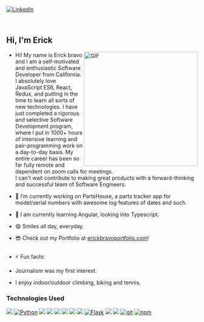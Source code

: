 <p>
<a href="https://www.linkedin.com/in/erick-bravo-448234203/"><img src="https://img.shields.io/badge/linkedin-%230077B5.svg?&style=for-the-badge&logo=linkedin&logoColor=white" alt="LinkedIn" /></a>&nbsp;
</p>

<br/>

## Hi, I'm Erick

<img align="right" alt="GIF" src="https://i.pinimg.com/originals/9c/fb/09/9cfb09f0c029e1f8c938208a7e278d76.gif" height="300" />

- Hi! My name is Erick bravo and I am a self-motivated and enthusiastic Software Developer from California. 
I absolutely love JavaScript ES6, React, Redux, and putting in the time to learn all sorts of new technologies. 
I have just completed a rigorous and selective Software Development program, where I put in 1000+ hours of intensive learning
and pair-programming work on a day-to-day basis. My entire career has been so far fully remote and dependent 
on zoom calls for meetings.  
I can't wait contribute to making great products 
with a forward-thinking and successful team of Software Engineers.


- 🔭 I’m currently working on PartsHouse, a parts tracker app for model/serial numbers with awesome log features of dates and such.
- 🌱 I am currently learning Angular, looking into Typescript.
- 😄 Smiles all day, everyday.
- 😎 Check out my Portfolio at [erickbravoportfolio.com](https://erickbravoportfolio.com/)!
<br/><br/>
- ⚡ Fun facts: 
- Journalism was my first interest.
- I enjoy indoor/outdoor climbing, biking and tennis.


### Technologies Used


<a href="https://developer.mozilla.org/en-US/docs/Web/JavaScript"><img src="https://img.shields.io/badge/-JavaScript-F7DF1E?logo=JavaScript&logoColor=333333" /></a>
<a href="https://www.python.org/"><img alt="Python" src="https://img.shields.io/badge/-Python-3776AB?style=flat-square&logo=Python&logoColor=white&" /></a>
<a href="https://www.heroku.com/"><img src="https://img.shields.io/badge/-Heroku-430098?logo=Heroku" /></a>
<a href="https://www.npmjs.com/package/express"><img src="https://img.shields.io/badge/-Express.js-000000?logo=Express" /></a>
<a href="https://www.postgresql.org/"><img src="https://img.shields.io/badge/-PostgreSQL-336791?logo=PostgreSQL" /></a>
<a href="https://reactjs.org/"><img src="https://img.shields.io/badge/-React-61DAFB?logo=React&logoColor=333333" /></a>
<a href="https://redux.js.org/"><img src="https://img.shields.io/badge/-Redux-764ABC?logo=Redux" /></a>
<a href="https://sequelize.org/"><img src="https://img.shields.io/badge/-Sequelize-039BE5" /></a>
<a href="https://flask.palletsprojects.com/en/1.1.x/"><img alt="Flask" src="https://img.shields.io/badge/-Flask-000000?style=flat-square&logo=Flask&logoColor=white" /></a>
<a href="https://developer.mozilla.org/en-US/docs/Web/CSS"><img src="https://img.shields.io/badge/-CSS3-1572B6?logo=CSS3" /></a>
<a href="https://developer.mozilla.org/en-US/docs/Web/HTML"><img src="https://img.shields.io/badge/-HTML5-E34F26?logo=HTML5&logoColor=ffffff" /></a>
<a href="#"><img alt="git" src="https://img.shields.io/badge/-Git-F05032?style=flat-square&logo=git&logoColor=white" /></a>
<a href="https://www.npmjs.com/"><img alt="npm" src="https://img.shields.io/badge/-NPM-CB3837?style=flat-square&logo=npm&logoColor=white" /></a>
